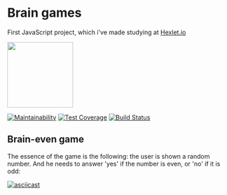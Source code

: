 # Brain games

First JavaScript project, which i've made studying at [Hexlet.io][hexlet]

<img src="https://sun9-10.userapi.com/c9455/v9455736/1354/EqqWUGAnJbU.jpg" width=150>

[![Maintainability](https://api.codeclimate.com/v1/badges/f8ddee9c621eff3f1294/maintainability)](https://codeclimate.com/github/isakovairat/frontend-project-lvl1/maintainability)
[![Test Coverage](https://api.codeclimate.com/v1/badges/f8ddee9c621eff3f1294/test_coverage)](https://codeclimate.com/github/isakovairat/frontend-project-lvl1/test_coverage)
[![Build Status](https://travis-ci.org/isakovairat/frontend-project-lvl1.svg?branch=master)](https://travis-ci.org/isakovairat/frontend-project-lvl1)

## Brain-even game

The essence of the game is the following: the user is shown a random number. And he needs to answer 'yes' if the number is even, or 'no' if it is odd:

[![asciicast](https://asciinema.org/a/OF50FDmr1ejhKhNzXGBqObgnP.svg)](https://asciinema.org/a/OF50FDmr1ejhKhNzXGBqObgnP)

[hexlet]: hexlet.io

